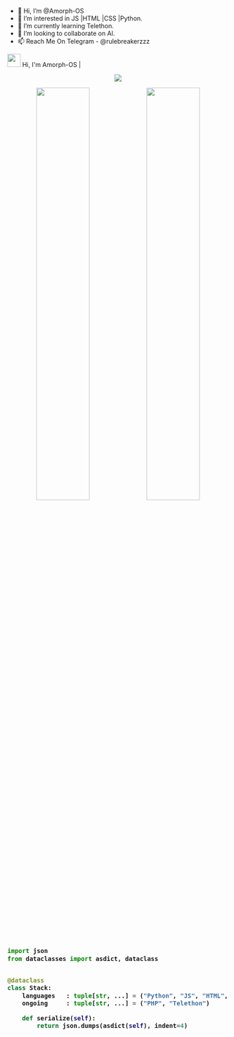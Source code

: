 - 👋 Hi, I’m @Amorph-OS
- 👀 I’m interested in JS |HTML |CSS |Python.
- 🌱 I’m currently learning Telethon.
- 💞️ I’m looking to collaborate on AI.
- 📫 Reach Me On Telegram - @rulebreakerzzz

<img src="https://raw.githubusercontent.com/MartinHeinz/MartinHeinz/master/wave.gif" width="30px"> Hi, I'm Amorph-OS |

<p align="center">
  <a href="https://t.me/rulebreakerzzz"><img src="https://user-images.githubusercontent.com/77770753/117139498-f081c400-adc9-11eb-9aaf-f895a54ecc67.gif"></a>
    </p>
<p align="center">
    <img
        width="49%"
        src="https://github-readme-stats.vercel.app/api?username=AsmSafone&count_private=true&include_all_commits=true&show_icons=true&theme=tokyonight&custom_title=GitHub+Stats"
    />
    <img
        width="49%"
        src="https://github-readme-streak-stats.herokuapp.com?user=AsmSafone&theme=tokyonight"
    />
</p>

<h3>
    
```python
​
import json
from dataclasses import asdict, dataclass


@dataclass
class Stack:
    languages   : tuple[str, ...] = ("Python", "JS", "HTML", "CSS")
    ongoing     : tuple[str, ...] = ("PHP", "Telethon")

    def serialize(self):
        return json.dumps(asdict(self), indent=4)


```
</h3>

